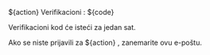 ${action} Verifikacioni : ${code}

Verifikacioni kod će isteći za jedan sat.

Ako se niste prijavili za ${action} , zanemarite ovu e-poštu.